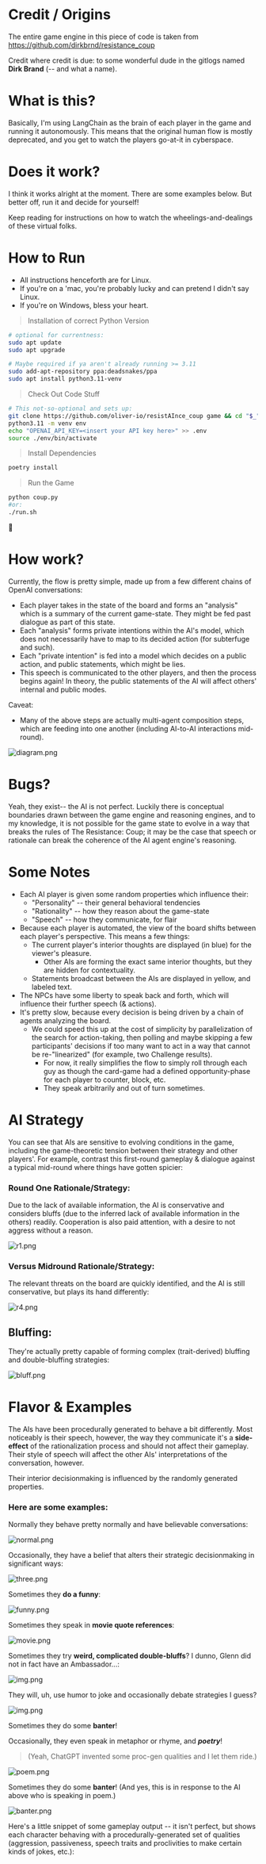 # Credit / Origins
The entire game engine in this piece of code is taken from https://github.com/dirkbrnd/resistance_coup

Credit where credit is due: to some wonderful dude in the gitlogs named **Dirk Brand** (-- and what a name).

# What is this?
Basically, I'm using LangChain as the brain of each player in the game and running it autonomously.  This means
that the original human flow is mostly deprecated, and you get to watch the players go-at-it in cyberspace.

# Does it work?
I think it works alright at the moment.  There are some examples below.  But better off, run it and decide for yourself!  

Keep reading for instructions on how to watch the wheelings-and-dealings of these virtual folks.

# How to Run
- All instructions henceforth are for Linux.
- If you're on a 'mac, you're probably lucky and can pretend I didn't say Linux.
- If you're on Windows, bless your heart.

> Installation of correct Python Version
```bash
# optional for currentness:
sudo apt update
sudo apt upgrade

# Maybe required if ya aren't already running >= 3.11
sudo add-apt-repository ppa:deadsnakes/ppa
sudo apt install python3.11-venv
```

> Check Out Code Stuff

```bash
# This not-so-optional and sets up:
git clone https://github.com/oliver-io/resistAInce_coup game && cd "$_"
python3.11 -m venv env
echo "OPENAI_API_KEY=<insert your API key here>" >> .env
source ./env/bin/activate
```

> Install Dependencies
```bash
poetry install
```

> Run the Game
```bash
python coup.py  
#or:
./run.sh
```

:rocket:


# How work?

Currently, the flow is pretty simple, made up from a few different chains of OpenAI conversations:

- Each player takes in the state of the board and forms an "analysis" which is a summary of the current game-state.  They might be fed past dialogue as part of this state.
- Each "analysis" forms private intentions within the AI's model, which does not necessarily have to map to its decided action (for subterfuge and such).
- Each "private intention" is fed into a model which decides on a public action, and public statements, which might be lies.
- This speech is communicated to the other players, and then the process begins again!  In theory, the public statements of the AI will affect others' internal and public modes.

Caveat:
- Many of the above steps are actually multi-agent composition steps, which are feeding into one another (including AI-to-AI interactions mid-round).

![diagram.png](./assets/diagram.png)

# Bugs?

Yeah, they exist-- the AI is not perfect.  Luckily there is conceptual boundaries drawn between the game engine and reasoning engines, and to my knowledge, it is not possible for the game state to evolve in a way that breaks the rules of The Resistance: Coup; it may be the case that speech or rationale can break the coherence of the AI agent engine's reasoning.


# Some Notes
- Each AI player is given some random properties which influence their:
    - "Personality" -- their general behavioral tendencies
    - "Rationality" -- how they reason about the game-state
    - "Speech" -- how they communicate, for flair
- Because each player is automated, the view of the board shifts between each player's perspective.  This means a few things:
  - The current player's interior thoughts are displayed (in blue) for the viewer's pleasure.
      - Other AIs are forming the exact same interior thoughts, but they are hidden for contextuality.
  - Statements broadcast between the AIs are displayed in yellow, and labeled text.
- The NPCs have some liberty to speak back and forth, which will influence their further speech (& actions).
- It's pretty slow, because every decision is being driven by a chain of agents analyzing the board.
  - We could speed this up at the cost of simplicity by parallelization of the search for action-taking, then polling and maybe skipping a few participants' decisions if too many want to act in a way that cannot be re-"linearized" (for example, two Challenge results).
    - For now, it really simplifies the flow to simply roll through each guy as though the card-game had a defined opportunity-phase for each player to counter, block, etc.
    - They speak arbitrarily and out of turn sometimes.


# AI Strategy

You can see that AIs are sensitive to evolving conditions in the game, including the game-theoretic tension between their strategy and other players'.  For example, contrast this first-round gameplay & dialogue against a typical mid-round where things have gotten spicier:

### Round One Rationale/Strategy:

Due to the lack of available information, the AI is conservative and considers bluffs (due to the inferred lack of available information in the others) readily.  Cooperation is also paid attention, with a desire to not aggress without a reason.

![r1.png](./assets/turn_1.png)

### Versus Midround Rationale/Strategy:

The relevant threats on the board are quickly identified, and the AI is still conservative, but plays its hand differently:

![r4.png](./assets/turn_4.png)

## Bluffing:

They're actually pretty capable of forming complex (trait-derived) bluffing and double-bluffing strategies:

![bluff.png](./assets/bluff.png)

# Flavor & Examples

The AIs have been procedurally generated to behave a bit differently.  Most noticeably is their speech, however, the way they communicate it's a **side-effect** of the rationalization process and should not affect their gameplay.  Their style of speech will affect the other AIs' interpretations of the conversation, however.

Their interior decisionmaking is influenced by the randomly generated properties.

### Here are some examples:

Normally they behave pretty normally and have believable conversations:

![normal.png](./assets/normal.png)

Occasionally, they have a belief that alters their strategic decisionmaking in significant ways:

![three.png](./assets/three.png)

Sometimes they **do a funny**:

![funny.png](./assets/funny.png)

Sometimes they speak in **movie quote references**:

![movie.png](./assets/quotes.png)

Sometimes they try **weird, complicated double-bluffs**?  I dunno, Glenn did not in fact have an Ambassador...:

![img.png](./assets/lie.png)

They will, uh, use humor to joke and occasionally debate strategies I guess?

![img.png](./assets/duke.png)

Sometimes they do some **banter**!

Occasionally, they even speak in metaphor or rhyme, and **_poetry_**!
> (Yeah, ChatGPT invented some proc-gen qualities and I let them ride.)

![poem.png](./assets/poem.png)

Sometimes they do some **banter**!  (And yes, this is in response to the AI above who is speaking in poem.)

![banter.png](./assets/banter.png)

Here's a little snippet of some gameplay output -- it isn't perfect, but shows each character behaving with a procedurally-generated set of qualities (aggression, passiveness, speech traits and proclivities to make certain kinds of jokes, etc.):
